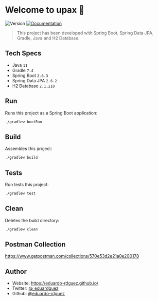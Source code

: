 # Welcome to upax 🚀

![Version](https://img.shields.io/badge/version-0.1.0-blue.svg?cacheSeconds=2592000)
[![Documentation](https://img.shields.io/badge/documentation-yes-brightgreen.svg)](https://github.com/eduardo-rdguez/upax/blob/main/README.md)

> This project has been developed with Spring Boot, Spring Data JPA, Gradle, Java and H2 Database.

## Tech Specs

- Java `11`
- Gradle `7.4`
- Spring Boot `2.6.3`
- Spring Data JPA `2.6.2`
- H2 Database `2.1.210`

## Run

Runs this project as a Spring Boot application:

```sh
./gradlew bootRun
```

## Build

Assembles this project:

```sh
./gradlew build
```

## Tests

Run tests this project:

```sh
./gradlew test
```

## Clean

Deletes the build directory:

```sh
./gradlew clean
```

## Postman Collection

https://www.getpostman.com/collections/570e53d2e21a0e200178

## Author

* Website: https://eduardo-rdguez.github.io/
* Twitter: [@\_eduardguez](https://twitter.com/\_eduardguez)
* Github: [@eduardo-rdguez](https://github.com/eduardo-rdguez)
